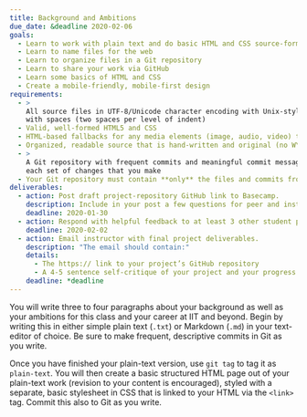 ```yaml
---
title: Background and Ambitions
due_date: &deadline 2020-02-06
goals:
  - Learn to work with plain text and do basic HTML and CSS source-formatting
  - Learn to name files for the web
  - Learn to organize files in a Git repository
  - Learn to share your work via GitHub
  - Learn some basics of HTML and CSS
  - Create a mobile-friendly, mobile-first design
requirements:
  - >
    All source files in UTF-8/Unicode character encoding with Unix-style line endings (LF), entabbed
    with spaces (two spaces per level of indent)
  - Valid, well-formed HTML5 and CSS
  - HTML-based fallbacks for any media elements (image, audio, video) that you include
  - Organized, readable source that is hand-written and original (no WYSIWYGs or code-generators)
  - >
    A Git repository with frequent commits and meaningful commit messages that accurately reflect
    each set of changes that you make
  - Your Git repository must contain **only** the files and commits from this project
deliverables:
  - action: Post draft project-repository GitHub link to Basecamp.
    description: Include in your post a few questions for peer and instructor feedback.
    deadline: 2020-01-30
  - action: Respond with helpful feedback to at least 3 other student projects on Basecamp.
    deadline: 2020-02-02
  - action: Email instructor with final project deliverables.
    description: "The email should contain:"
    details:
      - The https:// link to your project’s GitHub repository
      - A 4-5 sentence self-critique of your project and your progress in class to this point
    deadline: *deadline
---
```


You will write three to four paragraphs about your background as well as your ambitions for this
class and your career at IIT and beyond. Begin by writing this in either simple plain text (`.txt`)
or Markdown (`.md`) in your text-editor of choice. Be sure to make frequent, descriptive commits in
Git as you write.

Once you have finished your plain-text version, use `git tag` to tag it as `plain-text`. You will
then create a basic structured HTML page out of your plain-text work (revision to your content is
encouraged), styled with a separate, basic stylesheet in CSS that is linked to your HTML via the
`<link>` tag. Commit this also to Git as you write.
